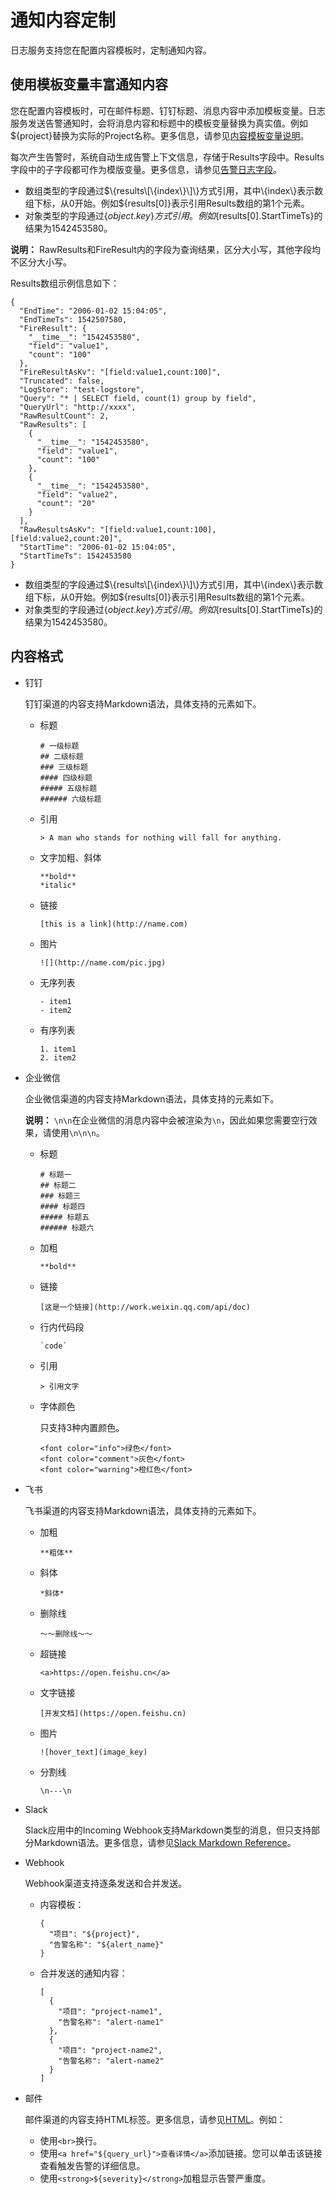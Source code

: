 # 通知内容定制

日志服务支持您在配置内容模板时，定制通知内容。

## 使用模板变量丰富通知内容

您在配置内容模板时，可在邮件标题、钉钉标题、消息内容中添加模板变量。日志服务发送告警通知时，会将消息内容和标题中的模板变量替换为真实值。例如$\{project\}替换为实际的Project名称。更多信息，请参见[内容模板变量说明](/intl.zh-CN/告警/告警（新版）/通知管理/通知渠道/内容模板变量说明.md)。

每次产生告警时，系统自动生成告警上下文信息，存储于Results字段中。Results字段中的子字段都可作为模版变量。更多信息，请参见[告警日志字段](/intl.zh-CN/告警/告警（旧版）/参考信息/告警日志字段.md)。

-   数组类型的字段通过$\{results\[\{index\}\]\}方式引用，其中\{index\}表示数组下标，从0开始。例如$\{results\[0\]\}表示引用Results数组的第1个元素。
-   对象类型的字段通过$\{object.key\}方式引用。例如$\{results\[0\].StartTimeTs\}的结果为1542453580。

**说明：** RawResults和FireResult内的字段为查询结果，区分大小写，其他字段均不区分大小写。

Results数组示例信息如下：

```
{
  "EndTime": "2006-01-02 15:04:05",
  "EndTimeTs": 1542507580,
  "FireResult": {
    "__time__": "1542453580",
    "field": "value1",
    "count": "100"
  },
  "FireResultAsKv": "[field:value1,count:100]",
  "Truncated": false,
  "LogStore": "test-logstore",
  "Query": "* | SELECT field, count(1) group by field",
  "QueryUrl": "http://xxxx",
  "RawResultCount": 2,
  "RawResults": [
    {
      "__time__": "1542453580",
      "field": "value1",
      "count": "100"
    },
    {
      "__time__": "1542453580",
      "field": "value2",
      "count": "20"
    }
  ],
  "RawResultsAsKv": "[field:value1,count:100],[field:value2,count:20]",
  "StartTime": "2006-01-02 15:04:05",
  "StartTimeTs": 1542453580
}
```

-   数组类型的字段通过$\{results\[\{index\}\]\}方式引用，其中\{index\}表示数组下标，从0开始。例如$\{results\[0\]\}表示引用Results数组的第1个元素。
-   对象类型的字段通过$\{object.key\}方式引用。例如$\{results\[0\].StartTimeTs\}的结果为1542453580。

## 内容格式

-   钉钉

    钉钉渠道的内容支持Markdown语法，具体支持的元素如下。

    -   标题

        ```
        # 一级标题
        ## 二级标题
        ### 三级标题
        #### 四级标题
        ##### 五级标题
        ###### 六级标题
        ```

    -   引用

        ```
        > A man who stands for nothing will fall for anything.
        ```

    -   文字加粗、斜体

        ```
        **bold**
        *italic*
        ```

    -   链接

        ```
        [this is a link](http://name.com)
        ```

    -   图片

        ```
        ![](http://name.com/pic.jpg)
        ```

    -   无序列表

        ```
        - item1
        - item2
        ```

    -   有序列表

        ```
        1. item1
        2. item2
        ```

-   企业微信

    企业微信渠道的内容支持Markdown语法，具体支持的元素如下。

    **说明：** `\n\n`在企业微信的消息内容中会被渲染为`\n`，因此如果您需要空行效果，请使用`\n\n\n`。

    -   标题

        ```
        # 标题一
        ## 标题二
        ### 标题三
        #### 标题四
        ##### 标题五
        ###### 标题六
        ```

    -   加粗

        ```
        **bold**
        ```

    -   链接

        ```
        [这是一个链接](http://work.weixin.qq.com/api/doc)
        ```

    -   行内代码段

        ```
        `code`
        ```

    -   引用

        ```
        > 引用文字
        ```

    -   字体颜色

        只支持3种内置颜色。

        ```
        <font color="info">绿色</font>
        <font color="comment">灰色</font>
        <font color="warning">橙红色</font>
        ```

-   飞书

    飞书渠道的内容支持Markdown语法，具体支持的元素如下。

    -   加粗

        ```
        **粗体**
        ```

    -   斜体

        ```
        *斜体*
        ```

    -   删除线

        ```
        ～～删除线～～
        ```

    -   超链接

        ```
        <a>https://open.feishu.cn</a>
        ```

    -   文字链接

        ```
        [开发文档](https://open.feishu.cn)
        ```

    -   图片

        ```
        ![hover_text](image_key)
        ```

    -   分割线

        ```
        \n---\n
        ```

-   Slack

    Slack应用中的Incoming Webhook支持Markdown类型的消息，但只支持部分Markdown语法。更多信息，请参见[Slack Markdown Reference](https://www.markdownguide.org/tools/slack/#messages)。

-   Webhook

    Webhook渠道支持逐条发送和合并发送。

    -   内容模板：

        ```
        {
          "项目": "${project}",
          "告警名称": "${alert_name}"
        }
        ```

    -   合并发送的通知内容：

        ```
        [
          {
            "项目": "project-name1",
            "告警名称": "alert-name1"
          },
          {
            "项目": "project-name2",
            "告警名称": "alert-name2"
          }
        ]
        ```

-   邮件

    邮件渠道的内容支持HTML标签。更多信息，请参见[HTML](https://developer.mozilla.org/en-US/docs/Web/HTML/Element)。例如：

    -   使用`<br>`换行。
    -   使用`<a href="${query_url}">查看详情</a>`添加链接。您可以单击该链接查看触发告警的详细信息。
    -   使用`<strong>${severity}</strong>`加粗显示告警严重度。

